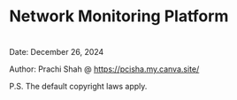 # Network Monitoring Platform

#
Date: December 26, 2024

Author: Prachi Shah @ https://pcisha.my.canva.site/

P.S. The default copyright laws apply.
